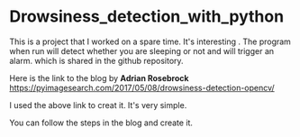 # Drowsiness_detection_with_python
This is a project that I worked on a spare time.
It's interesting . 
The program when run will detect whether you are sleeping or not and will trigger an alarm.
which is shared in the github repository.

Here is the link to the blog by **Adrian Rosebrock**
https://pyimagesearch.com/2017/05/08/drowsiness-detection-opencv/

I used the above link to creat it. It's very simple.

You can follow the steps in the blog and create it.
